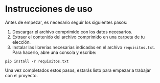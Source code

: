 
# Instrucciones de uso

Antes de empezar, es necesario seguir los siguientes pasos:

1. Descargar el archivo comprimido con los datos necesarios.
2. Extraer el contenido del archivo comprimido en una carpeta de tu elección.
3. Instalar las librerías necesarias indicadas en el archivo `requisitos.txt`. Para hacerlo, abre una consola y escribe:

```
pip install -r requisitos.txt
```

Una vez completados estos pasos, estarás listo para empezar a trabajar con el proyecto.
